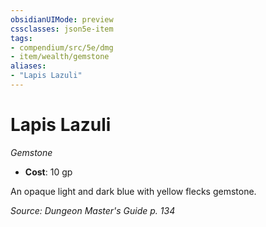 ```yaml
---
obsidianUIMode: preview
cssclasses: json5e-item
tags:
- compendium/src/5e/dmg
- item/wealth/gemstone
aliases: 
- "Lapis Lazuli"
---
```

# Lapis Lazuli
*Gemstone*  

- **Cost**: 10 gp

An opaque light and dark blue with yellow flecks gemstone.

*Source: Dungeon Master's Guide p. 134*